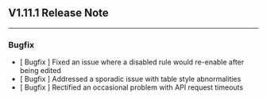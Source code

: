 ## V1.11.1 Release Note

---

### Bugfix

- [ Bugfix ] Fixed an issue where a disabled rule would re-enable after being edited
- [ Bugfix ] Addressed a sporadic issue with table style abnormalities
- [ Bugfix ] Rectified an occasional problem with API request timeouts
